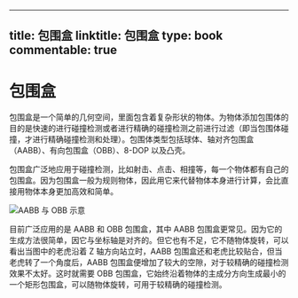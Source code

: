 
---
title: 包围盒
linktitle: 包围盒
type: book
commentable: true
---

# 包围盒

包围盒是一个简单的几何空间，里面包含着复杂形状的物体。为物体添加包围体的目的是快速的进行碰撞检测或者进行精确的碰撞检测之前进行过滤（即当包围体碰撞，才进行精确碰撞检测和处理）。包围体类型包括球体、轴对齐包围盒（AABB）、有向包围盒（OBB）、8-DOP 以及凸壳。

包围盒广泛地应用于碰撞检测，比如射击、点击、相撞等，每一个物体都有自己的包围盒。因为包围盒一般为规则物体，因此用它来代替物体本身进行计算，会比直接用物体本身更加高效和简单。

![AABB 与 OBB 示意](https://pic1.imgdb.cn/item/634e500916f2c2beb158fbdd.jpg)

目前广泛应用的是 AABB 和 OBB 包围盒，其中 AABB 包围盒更常见。因为它的生成方法很简单，因它与坐标轴是对齐的。但它也有不足，它不随物体旋转，可以看出当图中的老虎沿着 Z 轴方向站立时，AABB 包围盒还和老虎比较贴合，但当老虎转了一个角度后，AABB 包围盒便增加了较大的空隙，对于较精确的碰撞检测效果不太好。这时就需要 OBB 包围盒，它始终沿着物体的主成分方向生成最小的一个矩形包围盒，可以随物体旋转，可用于较精确的碰撞检测。

    